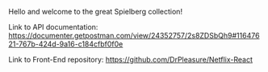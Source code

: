 Hello and welcome to the great Spielberg collection!

Link to API documentation: 
https://documenter.getpostman.com/view/24352757/2s8ZDSbQh9#11647621-767b-424d-9a16-c184cfbf0f0e

Link to Front-End repository:
https://github.com/DrPleasure/Netflix-React